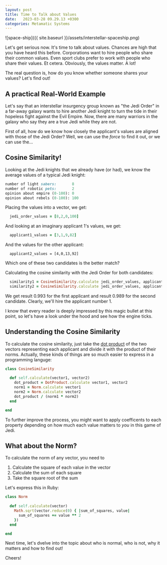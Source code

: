 ```yaml
---
layout: post
title: Time to Talk about Values
date:   2023-03-28 09.29.13 +0300
categories: Metamatic Systems
---
```


![space-ship]({{ site.baseurl }}/assets/interstellar-spaceship.png)

Let's get serious now. It's time to talk about values. 
Chances are high that you have heard this before. 
Corporations want to hire people who share their common values. 
Even sport clubs prefer to work with people who share their values.
Et cetera. Obviously, the values matter. A lot! 

The real question is, how do you know whether someone shares your values? Let's find out!

## A practical Real-World Example

Let's say that an interstellar insurgency group known as "the Jedi Order" 
in a far-away galaxy wants to hire another Jedi knight to turn the tide in their hopeless
fight against the Evil Empire. Now, there are many warriors in the galaxy 
who say they are a true Jedi while they are not. 

First of all, how do we know how closely the applicant's values are aligned with those of
the Jedi Order? Well, we can use the *force* to find it out, or we can use the...

## Cosine Similarity!

Looking at the Jedi knights that we already have (or had), we know
the average values of a typical Jedi knight:

```ruby
number of light sabers:       8
number of robotic pets:       2
opinion about empire (0-100): 0
opinion about rebels (0-100): 100
```

Placing the values into a vector, we get:

```ruby
  jedi_order_values = [8,2,0,100]
```

And looking at an imaginary applicant 1's values, we get:

```ruby
  applicant1_values = [3,1,9,82]
```
And the values for the other applicant:

```
  applicant2_values = [4,0,13,92]
```

Which one of these two candidates is the better match?

Calculating the cosine similarity with the Jedi Order for both candidates:

```ruby
  similarity1 = CosineSimilarity.calculate jedi_order_values, applicant1_values
  similarity2 = CosineSimilarity.calculate jedi_order_values, applicant2_values
```

We get result 0.993 for the first applicant and result 0.989 for the second candidate.
Clearly, we'll hire the applicant number 1.

I know that every reader is deeply impressed by this magic bullet at this point, 
so let's have a look under the hood and see how the engine ticks.

## Understanding the Cosine Similarity

To calculate the cosine similarity, just take the [dot product](https://www.metamatic.net/metamatic/systems/2023/03/18/whole-lotta-zippin-goin-on.html)
of the two vectors representing each applicant and divide it with the product of their norms. 
Actually, these kinds of things are so much easier to express in a programming languge:

```ruby
class CosineSimilarity
  
  def self.calculate(vector1, vector2)
    dot_product = DotProduct.calculate vector1, vector2
    norm1 = Norm.calculate vector1 
    norm2 = Norm.calculate vector2 
    dot_product / (norm1 * norm2)
  end

end
```
To further improve the process, you might want to apply coefficents to each
property depending on how much each value matters to *you* in this game of Jedi.

## What about the Norm?

To calculate the norm of any vector, you need to 

1. Calculate the square of each value in the vector
2. Calculate the sum of each square
3. Take the square root of the sum

Let's express this in Ruby:


```ruby
class Norm
  
  def self.calculate(vector)
    Math.sqrt(vector.reduce(0) { |sum_of_squares, value|
      sum_of_squares += value ** 2
    })
  end

end
```
Next time, let's dvelve into the topic about who is normal, who is not, 
why it matters and how to find out!

Cheers!
